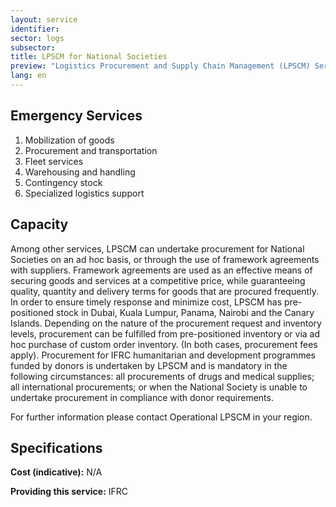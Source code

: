 ```yaml
---
layout: service
identifier:
sector: logs
subsector:
title: LPSCM for National Societies
preview: "Logistics Procurement and Supply Chain Management (LPSCM) Services for National Societies"
lang: en
---
```


## Emergency Services

1. Mobilization of goods
2. Procurement and transportation
3. Fleet services
4. Warehousing and handling
5. Contingency stock
6. Specialized logistics support

## Capacity

Among other services, LPSCM can undertake procurement for National Societies on an ad hoc basis, or through the use of framework agreements with suppliers. Framework agreements are used as an effective means of securing goods and services at a competitive price, while guaranteeing quality, quantity and delivery terms for goods that are procured frequently. In order to ensure timely response and minimize cost, LPSCM has pre-positioned stock in Dubai, Kuala Lumpur, Panama, Nairobi and the Canary Islands. Depending on the nature of the procurement request and inventory levels, procurement can be fulfilled from pre-positioned inventory or via ad hoc purchase of custom order inventory. (In both cases, procurement fees apply). Procurement for IFRC humanitarian and development programmes funded by donors is undertaken by LPSCM and is mandatory in the following circumstances: all procurements of drugs and medical supplies; all international procurements; or when the National Society is unable to undertake procurement in compliance with donor requirements.

For further information please contact Operational LPSCM in your region.

## Specifications

**Cost (indicative):** N/A

**Providing this service:** IFRC
